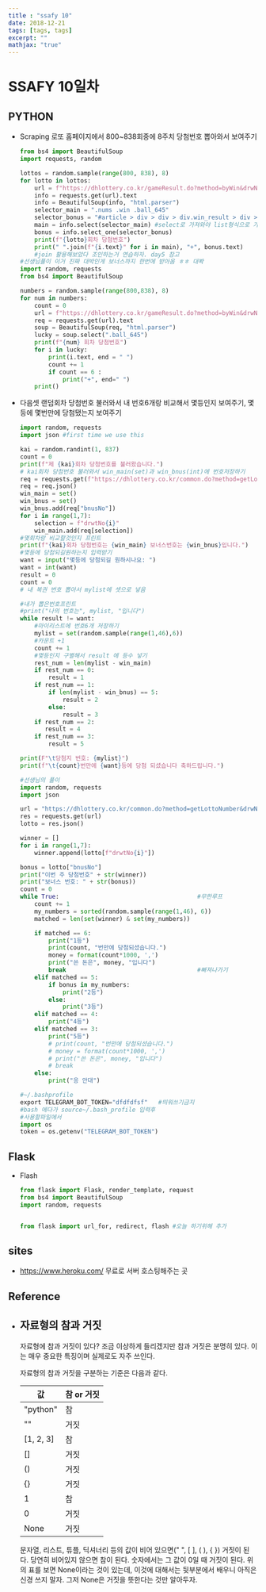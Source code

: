 ```yaml
---
title : "ssafy 10"
date: 2018-12-21
tags: [tags, tags]
excerpt: ""
mathjax: "true"
---
```

# SSAFY 10일차

## PYTHON

- Scraping 로또 홈페이지에서 800~838회중에 8주치 당첨번호 뽑아와서 보여주기

  ```python
  from bs4 import BeautifulSoup
  import requests, random
  
  lottos = random.sample(range(800, 838), 8)
  for lotto in lottos:
      url = f"https://dhlottery.co.kr/gameResult.do?method=byWin&drwNo={lotto}" # + 연산자는 str + str 혹은 int + int 만 가능하더라..
      info = requests.get(url).text
      info = BeautifulSoup(info, "html.parser")
      selector_main = ".nums .win .ball_645"
      selector_bonus = "#article > div > div > div.win_result > div > div.num.bonus > p > span"
      main = info.select(selector_main) #select로 가져와야 list형식으로 가져옴
      bonus = info.select_one(selector_bonus)
      print(f"{lotto}회차 당첨번호")
      print(" ".join(f"{i.text}" for i in main), "+", bonus.text)
      #join 활용해보았다 조인하는거 연습하자. day5 참고
  #선생님풀이 이거 진짜 대박인게 보너스까지 한번에 받아옴 ㅎㅎ 대봑
  import random, requests
  from bs4 import BeautifulSoup
  
  numbers = random.sample(range(800,838), 8)
  for num in numbers:
      count = 0
      url = f"https://dhlottery.co.kr/gameResult.do?method=byWin&drwNo={num}"
      req = requests.get(url).text
      soup = BeautifulSoup(req, "html.parser")
      lucky = soup.select(".ball_645")
      print(f"{num} 회차 당첨번호")
      for i in lucky:
          print(i.text, end = " ")
          count += 1
          if count == 6 :
              print("+", end=" ")
      print()
  
  ```

* 다음셋 랜덤회차 당첨번호 불러와서 내 번호6개랑 비교해서 몇등인지 보여주기, 몇등에 몇번만에 당첨됐는지 보여주기

  ```python
  import random, requests
  import json #first time we use this
  
  kai = random.randint(1, 837)
  count = 0
  print(f"제 {kai}회차 당첨번호를 불러왔습니다.")
  # kai회차 당첨번호 불러와서 win_main(set)과 win_bnus(int)에 번호저장하기 
  req = requests.get(f"https://dhlottery.co.kr/common.do?method=getLottoNumber&drwNo={kai}")
  req = req.json()
  win_main = set()
  win_bnus = set()
  win_bnus.add(req["bnusNo"])
  for i in range(1,7):
      selection = f"drwtNo{i}"
      win_main.add(req[selection])
  #몇회차랑 비교할것인지 프린트
  print(f"{kai}회차 당첨번호는 {win_main} 보너스번호는 {win_bnus}입니다.")
  #몇등에 당첨되길원하는지 입력받기
  want = input("몇등에 당첨되길 원하시나요: ")
  want = int(want)
  result = 0
  count = 0
  # 내 복권 번호 뽑아서 mylist에 셋으로 넣음
  
  #내가 뽑은번호프린트
  #print("나의 번호는", mylist, "입니다")
  while result != want:
      #마이리스트에 번호6개 저장하기
      mylist = set(random.sample(range(1,46),6))
      #카운트 +1
      count += 1
      #몇등인지 구별해서 result 에 등수 넣기
      rest_num = len(mylist - win_main)
      if rest_num == 0:
          result = 1
      if rest_num == 1:
          if len(mylist - win_bnus) == 5:
              result = 2
          else:
              result = 3
      if rest_num == 2:
         result = 4
      if rest_num == 3:
          result = 5
  
  print(F"\t당첨지 번호: {mylist}")
  print(f"\t{count}번만에 {want}등에 당첨 되셨습니다 축하드립니다.")
  ```

  ```python
  #선생님의 풀이
  import random, requests
  import json
  
  url = "https://dhlottery.co.kr/common.do?method=getLottoNumber&drwNo=837"
  res = requests.get(url)
  lotto = res.json()
  
  winner = []
  for i in range(1,7):
      winner.append(lotto[f"drwtNo{i}"])
  
  bonus = lotto["bnusNo"]
  print("이번 주 당첨번호" + str(winner))
  print("보너스 번호: " + str(bonus))
  count = 0
  while True: 										#무한루프
      count += 1
      my_numbers = sorted(random.sample(range(1,46), 6))
      matched = len(set(winner) & set(my_numbers))
  
      if matched == 6:
          print("1등")
          print(count, "번만에 당첨되셨습니다.")
          money = format(count*1000, ',')
          print("쓴 돈은", money, "입니다")
          break										#빠져나가기
      elif matched == 5:
          if bonus in my_numbers:
              print("2등")
          else:
              print("3등")
      elif matched == 4:
          print("4등")
      elif matched == 3:
          print("5등")
          # print(count, "번만에 당첨되셨습니다.")
          # money = format(count*1000, ',')
          # print("쓴 돈은", money, "입니다")
          # break
      else:
          print("응 안대")
  ```

  ```python
  #~/.bashprofile
  export TELEGRAM_BOT_TOKEN="dfdfdfsf"   #띄워쓰기금지
  #bash 에다가 source~/.bash_profile 입력후
  #사용할파일에서
  import os
  token = os.getenv("TELEGRAM_BOT_TOKEN")
  ```


## Flask

* Flash

  ```python
  from flask import Flask, render_template, request
  from bs4 import BeautifulSoup
  import random, requests
  
  
  from flask import url_for, redirect, flash #오늘 하기위해 추가
  
  
  ```

## 

## sites

- https://www.heroku.com/ 무료로 서버 호스팅해주는 곳

## Reference

- ## 자료형의 참과 거짓

  자료형에 참과 거짓이 있다? 조금 이상하게 들리겠지만 참과 거짓은 분명히 있다. 이는 매우 중요한 특징이며 실제로도 자주 쓰인다.

  자료형의 참과 거짓을 구분하는 기준은 다음과 같다.

  | 값        | 참 or 거짓 |
  | --------- | ---------- |
  | "python"  | 참         |
  | ""        | 거짓       |
  | [1, 2, 3] | 참         |
  | []        | 거짓       |
  | ()        | 거짓       |
  | {}        | 거짓       |
  | 1         | 참         |
  | 0         | 거짓       |
  | None      | 거짓       |

  문자열, 리스트, 튜플, 딕셔너리 등의 값이 비어 있으면(" ", [ ], ( ), { }) 거짓이 된다. 당연히 비어있지 않으면 참이 된다. 숫자에서는 그 값이 0일 때 거짓이 된다. 위의 표를 보면 None이라는 것이 있는데, 이것에 대해서는 뒷부분에서 배우니 아직은 신경 쓰지 말자. 그저 None은 거짓을 뜻한다는 것만 알아두자.

